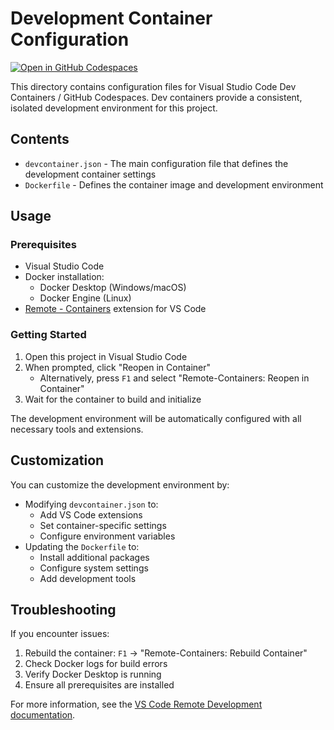 # Development Container Configuration

[![Open in GitHub Codespaces](https://github.com/codespaces/badge.svg)](https://codespaces.new/pyspur-dev/pyspur)

This directory contains configuration files for Visual Studio Code Dev Containers / GitHub Codespaces. Dev containers provide a consistent, isolated development environment for this project.

## Contents

- `devcontainer.json` - The main configuration file that defines the development container settings
- `Dockerfile` - Defines the container image and development environment

## Usage

### Prerequisites

- Visual Studio Code
- Docker installation:
  - Docker Desktop (Windows/macOS)
  - Docker Engine (Linux)
- [Remote - Containers](https://marketplace.visualstudio.com/items?itemName=ms-vscode-remote.remote-containers) extension for VS Code

### Getting Started

1. Open this project in Visual Studio Code
2. When prompted, click "Reopen in Container"
   - Alternatively, press `F1` and select "Remote-Containers: Reopen in Container"
3. Wait for the container to build and initialize

The development environment will be automatically configured with all necessary tools and extensions.

## Customization

You can customize the development environment by:

- Modifying `devcontainer.json` to:
  - Add VS Code extensions
  - Set container-specific settings
  - Configure environment variables
- Updating the `Dockerfile` to:
  - Install additional packages
  - Configure system settings
  - Add development tools

## Troubleshooting

If you encounter issues:

1. Rebuild the container: `F1` → "Remote-Containers: Rebuild Container"
2. Check Docker logs for build errors
3. Verify Docker Desktop is running
4. Ensure all prerequisites are installed

For more information, see the [VS Code Remote Development documentation](https://code.visualstudio.com/docs/remote/containers). 